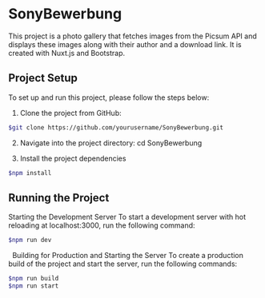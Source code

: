 # SonyBewerbung

This project is a photo gallery that fetches images from the Picsum API and displays these images along with their author and a download link. It is created with Nuxt.js and Bootstrap.

## Project Setup

To set up and run this project, please follow the steps below:

1. Clone the project from GitHub:

```bash
$git clone https://github.com/yourusername/SonyBewerbung.git
``` 
2. Navigate into the project directory: cd SonyBewerbung


3. Install the project dependencies

```bash
$npm install
```

## Running the Project

Starting the Development Server
To start a development server with hot reloading at localhost:3000, run the following command:

```bash
$npm run dev
```

  Building for Production and Starting the Server
To create a production build of the project and start the server, run the following commands:

```bash
$npm run build
$npm run start
```



